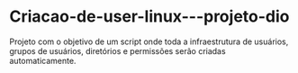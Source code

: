 # Criacao-de-user-linux---projeto-dio
Projeto com o objetivo de um script onde toda a infraestrutura de usuários, grupos de usuários, diretórios e permissões serão criadas automaticamente.
